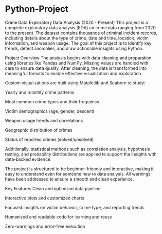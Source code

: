 # Python-Project
Crime Data Exploratory Data Analysis (2020 - Present)
This project is a complete exploratory data analysis (EDA) on crime data ranging from 2020 to the present. The dataset contains thousands of criminal incident records, including details about the type of crime, date and time, location, victim information, and weapon usage. The goal of this project is to identify key trends, detect anomalies, and draw actionable insights using Python.

Project Overview
The analysis begins with data cleaning and preparation using libraries like Pandas and NumPy. Missing values are handled with care to ensure data quality. After cleaning, the data is transformed into meaningful formats to enable effective visualization and exploration.

Custom visualizations are built using Matplotlib and Seaborn to study:

Yearly and monthly crime patterns

Most common crime types and their frequency

Victim demographics (age, gender, descent)

Weapon usage trends and correlations

Geographic distribution of crimes

Status of reported crimes (solved/unsolved)

Additionally, statistical methods such as correlation analysis, hypothesis testing, and probability distributions are applied to support the insights with data-backed evidence.

The project is structured to be beginner-friendly and interactive, making it easy to understand even for someone new to data analysis. All warnings have been addressed to ensure a smooth and clean experience.

Key Features
Clean and optimized data pipeline

Interactive plots and customized charts

Focused insights on victim behavior, crime type, and reporting trends

Humanized and readable code for learning and reuse

Zero-warnings and error-free execution
